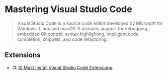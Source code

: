 # Mastering Visual Studio Code

> Visual Studio Code is a source code editor developed by Microsoft for Windows, Linux and macOS. It includes support for debugging, embedded Git control, syntax highlighting, intelligent code completion, snippets, and code refactoring.

## Extensions

- 📺 [10 Must Install Visual Studio Code Extensions](https://youtu.be/bJN1P07_lLo?list=WL).
